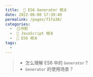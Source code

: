 ```yaml
---
title:  🍏 ES6 Generator 相关
date: 2022-06-08 17:39:49
permalink: /pages/f1fa30/
categories:
  -  🪞冲刺
  -  🗾 JavaScript 相关
  -  🍎 ES6 相关
tags:
  - 
---
```


> + 怎么理解 ES6 中的 `Generator`？
> + `Generator` 的使用场景？
